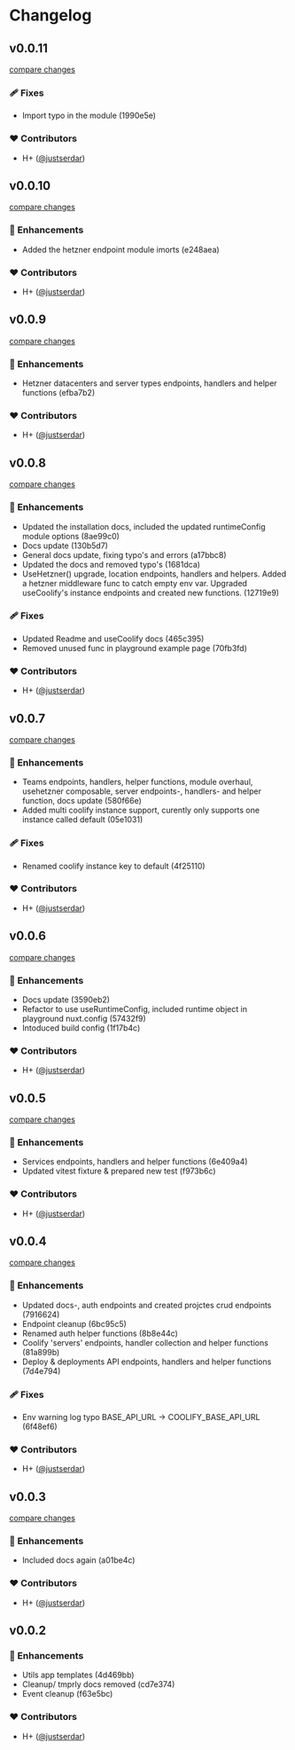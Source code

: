 # Changelog


## v0.0.11

[compare changes](https://undefined/undefined/compare/v0.0.10...v0.0.11)

### 🩹 Fixes

- Import typo in the module (1990e5e)

### ❤️ Contributors

- H+ ([@justserdar](http://github.com/justserdar))

## v0.0.10

[compare changes](https://undefined/undefined/compare/v0.0.9...v0.0.10)

### 🚀 Enhancements

- Added the hetzner endpoint module imorts (e248aea)

### ❤️ Contributors

- H+ ([@justserdar](http://github.com/justserdar))

## v0.0.9

[compare changes](https://undefined/undefined/compare/v0.0.8...v0.0.9)

### 🚀 Enhancements

- Hetzner datacenters and server types endpoints, handlers and helper functions (efba7b2)

### ❤️ Contributors

- H+ ([@justserdar](http://github.com/justserdar))

## v0.0.8

[compare changes](https://undefined/undefined/compare/v0.0.7...v0.0.8)

### 🚀 Enhancements

- Updated the installation docs, included the updated runtimeConfig module options (8ae99c0)
- Docs update (130b5d7)
- General docs update, fixing typo's and errors (a17bbc8)
- Updated the docs and removed typo's (1681dca)
- UseHetzner() upgrade, location endpoints, handlers and helpers. Added a hetzner middleware func to catch empty env var. Upgraded useCoolify's instance endpoints and created new functions. (12719e9)

### 🩹 Fixes

- Updated Readme and useCoolify docs (465c395)
- Removed unused func in playground example page (70fb3fd)

### ❤️ Contributors

- H+ ([@justserdar](http://github.com/justserdar))

## v0.0.7

[compare changes](https://undefined/undefined/compare/v0.0.6...v0.0.7)

### 🚀 Enhancements

- Teams endpoints, handlers, helper functions, module overhaul, usehetzner composable, server endpoints-, handlers- and helper function, docs update (580f66e)
- Added multi coolify instance support, curently only supports one instance called default (05e1031)

### 🩹 Fixes

- Renamed coolify instance key to default (4f25110)

### ❤️ Contributors

- H+ ([@justserdar](http://github.com/justserdar))

## v0.0.6

[compare changes](https://undefined/undefined/compare/v0.0.5...v0.0.6)

### 🚀 Enhancements

- Docs update (3590eb2)
- Refactor to use useRuntimeConfig, included runtime object in playground nuxt.config (57432f9)
- Intoduced build config (1f17b4c)

### ❤️ Contributors

- H+ ([@justserdar](http://github.com/justserdar))

## v0.0.5

[compare changes](https://undefined/undefined/compare/v0.0.4...v0.0.5)

### 🚀 Enhancements

- Services endpoints, handlers and helper functions (6e409a4)
- Updated vitest fixture & prepared new test (f973b6c)

### ❤️ Contributors

- H+ ([@justserdar](http://github.com/justserdar))

## v0.0.4

[compare changes](https://undefined/undefined/compare/v0.0.3...v0.0.4)

### 🚀 Enhancements

- Updated docs-, auth endpoints and created projctes crud endpoints (7916624)
- Endpoint cleanup (6bc95c5)
- Renamed auth helper functions (8b8e44c)
- Coolify 'servers' endpoints, handler collection and helper functions (81a899b)
- Deploy & deployments API endpoints, handlers and helper functions (7d4e794)

### 🩹 Fixes

- Env warning log typo BASE_API_URL -> COOLIFY_BASE_API_URL (6f48ef6)

### ❤️ Contributors

- H+ ([@justserdar](http://github.com/justserdar))

## v0.0.3

[compare changes](https://undefined/undefined/compare/v0.0.2...v0.0.3)

### 🚀 Enhancements

- Included docs again (a01be4c)

### ❤️ Contributors

- H+ ([@justserdar](http://github.com/justserdar))

## v0.0.2


### 🚀 Enhancements

- Utils app templates (4d469bb)
- Cleanup/ tmprly docs removed (cd7e374)
- Event cleanup (f63e5bc)

### ❤️ Contributors

- H+ ([@justserdar](http://github.com/justserdar))

